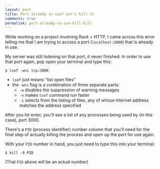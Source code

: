 ```yaml
---
layout: post
title: Port already in use? Let's kill it
comments: true
permalink: port-already-in-use-kill-kill
---
```

<!-- this is really about the tcp kill commands and rails server error -->

While working on a project involving Rack + HTTP, I came across this error telling me that I am trying to access a port (<code>localhost:3000</code>) that is already in use.

My server was still listening on that port, it never finished. In order to use that port again, pop open your terminal and type this:

<code>$ lsof -wni tcp:3000</code>

* <code>lsof</code> just means "list open files"
* the <code>-wni</code> flag is a combination of three separate parts:
  * <code>-w</code> disables the suppression of warning messages
  * <code>-n</code> makes <code>lsof</code> command run faster
  * <code>-i</code> selects from the listing of files, any of whose Internet address matches the address specified

After you hit enter, you'll see a list of any processes being used by (in this case), port 3000.

There's a <code>PID</code> (process identifier) number column that you'll need for the final step of actually killing the process and open up the port for use again.

With your <code>PID</code> number in hand, you just need to type this into your terminal:

<code>$ kill -9 PID</code>

(That <code>PID</code> above will be an actual number)
